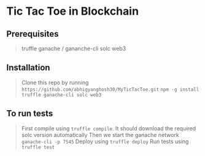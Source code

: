 # Tic Tac Toe in Blockchain

## Prerequisites

> truffle
> ganache / gananche-cli 
> solc
> web3

## Installation

> Clone this repo by running `https://github.com/abhigyanghosh30/MyTicTacToe.git`
> `npm -g install truffle ganache-cli solc web3`

## To run tests

> First compile using `truffle compile`. It should download the required solc version automatically 
> Then we start the ganache network `ganache-cli -p 7545`
> Deploy using `truffle deploy`
> Run tests using `truffle test`